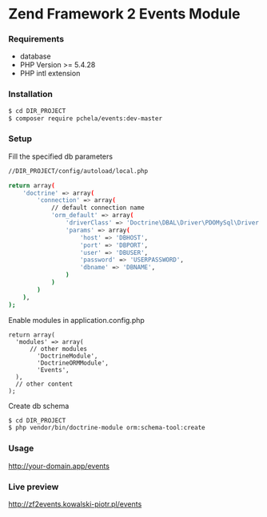 Zend Framework 2 Events Module
============================================
### Requirements
+ database 
+ PHP Version >= 5.4.28
+ PHP intl extension

### Installation

```sh
$ cd DIR_PROJECT
$ composer require pchela/events:dev-master
```

### Setup

Fill the specified db parameters

```sh
//DIR_PROJECT/config/autoload/local.php

return array(
    'doctrine' => array(
        'connection' => array(
            // default connection name
            'orm_default' => array(
                'driverClass' => 'Doctrine\DBAL\Driver\PDOMySql\Driver',
                'params' => array(
                    'host' => 'DBHOST', 
                    'port' => 'DBPORT',
                    'user' => 'DBUSER',
                    'password' => 'USERPASSWORD',
                    'dbname' => 'DBNAME',
                )
            )
        )
    ),
);

```

Enable modules in application.config.php
```
return array(
  'modules' => array(
      // other modules
        'DoctrineModule',
        'DoctrineORMModule',
        'Events',
  ),
  // other content
);
```

Create db schema 

```sh
$ cd DIR_PROJECT
$ php vendor/bin/doctrine-module orm:schema-tool:create

```

### Usage
http://your-domain.app/events

### Live preview
http://zf2events.kowalski-piotr.pl/events
